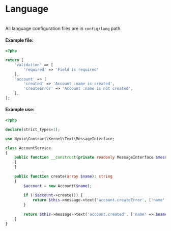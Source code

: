 # Language

<br>All language configuration files are in `config/lang` path.

#### Example file:

```php
<?php

return [
    'validation' => [
        'required' => 'Field is required'
    ],
    'account' => [
        'created' => 'Account :name is created',
        'createError' => 'Account :name is not created',
    ],
];
```

#### Example use:
```php
<?php

declare(strict_types=1);

use Nyxio\Contract\Kernel\Text\MessageInterface;

class AccountService 
{
    public function __construct(private readonly MessageInterface $message) 
    {
    }
    
    public function create(array $name): string
    {
        $account = new Account($name);
        
        if (!$account->create()) {
            return $this->message->text('account.createError', ['name' => $name]);
        }
        
        return $this->message->text('account.created', ['name' => $name]);
    }
}
```
